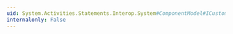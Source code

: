 ```yaml
---
uid: System.Activities.Statements.Interop.System#ComponentModel#ICustomTypeDescriptor#GetConverter
internalonly: False
---
```

